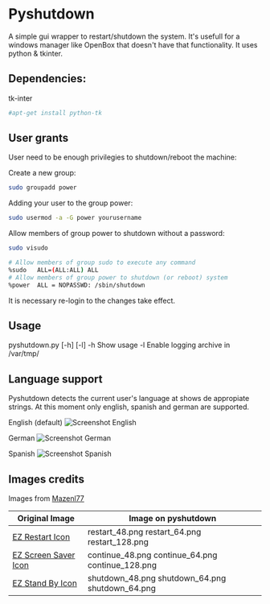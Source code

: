 # Pyshutdown

A simple gui wrapper to restart/shutdown the system. It's usefull for a windows manager like OpenBox that doesn't have that functionality.
It uses python & tkinter.

## Dependencies:

tk-inter
```sh
#apt-get install python-tk
```

## User grants
User need to be enough privilegies to shutdown/reboot the machine:

Create a new group:
```sh
sudo groupadd power
```
Adding your user to the group power:
```sh
sudo usermod -a -G power yourusername
```
Allow members of group power to shutdown without a password:
```sh
sudo visudo

# Allow members of group sudo to execute any command
%sudo   ALL=(ALL:ALL) ALL
# Allow members of group power to shutdown (or reboot) system
%power  ALL = NOPASSWD: /sbin/shutdown
```
It is necessary re-login to the changes take effect.

## Usage
pyshutdown.py [-h] [-l]
-h Show usage
-l Enable logging archive in /var/tmp/

## Language support
Pyshutdown detects the current user's language at shows de appropiate strings. At this moment only english, spanish and german are supported.

English (default)
![Screenshot English](https://user-images.githubusercontent.com/18613131/44646485-67d8e600-a9db-11e8-971a-a7f04531310d.png)

German
![Screenshot German](https://user-images.githubusercontent.com/18613131/44646484-67404f80-a9db-11e8-9def-c52bdbcc49c1.png)

Spanish
![Screenshot Spanish](https://user-images.githubusercontent.com/18613131/44646487-67d8e600-a9db-11e8-80a0-bfc11cc648e8.png)

## Images credits
Images from [Mazenl77](http://www.iconarchive.com/artist/mazenl77.html)

| Original Image | Image on pyshutdown |
| ------ | ------ |
| [EZ Restart Icon](http://www.iconarchive.com/show/I-like-buttons-icons-by-mazenl77/EZ-Restart-icon.html)  | restart_48.png restart_64.png restart_128.png |
| [EZ Screen Saver Icon](http://www.iconarchive.com/show/I-like-buttons-icons-by-mazenl77/EZ-Screensaver-icon.html) | continue_48.png continue_64.png continue_128.png |
| [EZ Stand By Icon](http://www.iconarchive.com/show/I-like-buttons-icons-by-mazenl77/EZ-Standby-icon.html) | shutdown_48.png shutdown_64.png shutdown_64.png |
